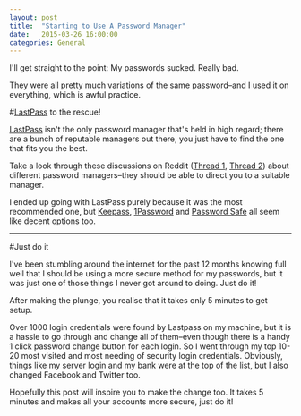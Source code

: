 ```yaml
---
layout: post
title:  "Starting to Use A Password Manager"
date:   2015-03-26 16:00:00
categories: General
---
```

I'll get straight to the point: My passwords sucked. Really bad.

They were all pretty much variations of the same password&ndash;and I used it on everything, which is awful practice.

#[LastPass](https://lastpass.com/) to the rescue!

[LastPass](https://lastpass.com/) isn't the only password manager that's held in high regard; there are a bunch of reputable managers out there, you just have to find the one that fits you the best.

Take a look through these discussions on Reddit ([Thread 1](http://www.reddit.com/r/techsupport/comments/22wzbi/in_wake_of_the_heartbleed_bug_whats_the_best/), [Thread 2](http://www.reddit.com/r/techsupport/comments/27sff7/best_password_manager/)) about different password managers&ndash;they should be able to direct you to a suitable manager.

I ended up going with LastPass purely because it was the most recommended one, but [Keepass](http://keepass.info/), [1Password](https://agilebits.com/onepassword) and [Password Safe](https://www.schneier.com/passsafe.html) all seem like decent options too.

---

#Just do it

I've been stumbling around the internet for the past 12 months knowing full well that I should be using a more secure method for my passwords, but it was just one of those things I never got around to doing. Just do it! 

After making the plunge, you realise that it takes only 5 minutes to get setup.

Over 1000 login credentials were found by Lastpass on my machine, but it is a hassle to go through and change all of them&ndash;even though there is a handy 1 click password change button for each login. So I went through my top 10-20 most visited and most needing of security login credentials. Obviously, things like my server login and my bank were at the top of the list, but I also changed Facebook and Twitter too.

Hopefully this post will inspire you to make the change too. It takes 5 minutes and makes all your accounts more secure, just do it!